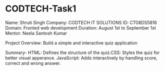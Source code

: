 # CODTECH-Task1
Name: Shruti Singh
Company: CODTECH IT SOLUTIONS
ID: CT08DS5816
Domain: Fronted web development
Duration: August 1st to September 1st
Mentor: Neela Santosh Kumar

Project Overview: Build a simple and interactive quiz application

Summary- HTML: Defines the structure of the quiz.CSS: Styles the quiz for better visual apperance. JavaScript: Adds interactively by handling score, correct and wrong answer.
